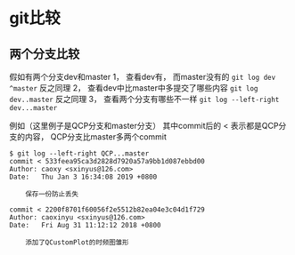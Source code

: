 # git比较
## 两个分支比较
假如有两个分支dev和master
1， 查看dev有， 而master没有的
`git log dev ^master`
反之同理
2， 查看dev中比master中多提交了哪些内容
`git log dev..master`
反之同理
3， 查看两个分支有哪些不一样
`git log --left-right dev...master`

例如（这里例子是QCP分支和master分支）
其中commit后的 < 表示都是QCP分支的内容， QCP分支比master多两个commit

``` git
$ git log --left-right QCP...master
commit < 533feea95ca3d2828d7920a57a9bb1d087ebbd00
Author: caoxy <sxinyus@126.com>
Date:   Thu Jan 3 16:34:08 2019 +0800

    保存一份防止丢失

commit < 2200f8701f60056f2e5512b82ea04e3c04d1f729
Author: caoxinyu <sxinyus@126.com>
Date:   Fri Aug 31 11:12:12 2018 +0800

    添加了QCustomPlot的时频图雏形

```